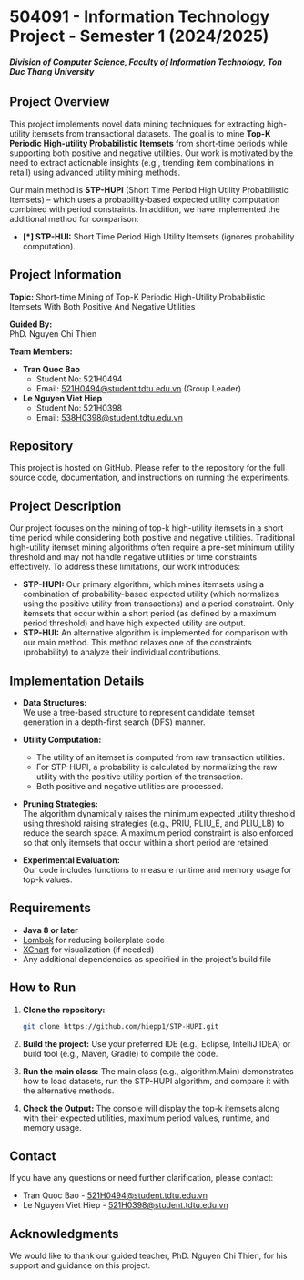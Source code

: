 # 504091 - Information Technology Project - Semester 1 (2024/2025)
###### _**_Division of Computer Science, Faculty of Information Technology, Ton Duc Thang University_**_

## Project Overview

This project implements novel data mining techniques for extracting high-utility itemsets from transactional datasets. The goal is to mine **Top-K Periodic High-utility Probabilistic Itemsets** from short-time periods while supporting both positive and negative utilities. Our work is motivated by the need to extract actionable insights (e.g., trending item combinations in retail) using advanced utility mining methods.

Our main method is **STP-HUPI** (Short Time Period High Utility Probabilistic Itemsets) – which uses a probability-based expected utility computation combined with period constraints. In addition, we have implemented the additional method for comparison:
- **[*] STP-HUI:** Short Time Period High Utility Itemsets (ignores probability computation).


## Project Information

**Topic:** Short-time Mining of Top-K Periodic High-Utility Probabilistic Itemsets With Both Positive And Negative Utilities

**Guided By:**  
PhD. Nguyen Chi Thien

**Team Members:**
- **Tran Quoc Bao**
    - Student No: 521H0494
    - Email: [521H0494@student.tdtu.edu.vn](mailto:521H0494@student.tdtu.edu.vn) (Group Leader)
- **Le Nguyen Viet Hiep**
    - Student No: 521H0398
    - Email: [538H0398@student.tdtu.edu.vn](mailto:538H0398@student.tdtu.edu.vn)


## Repository

This project is hosted on GitHub. Please refer to the repository for the full source code, documentation, and instructions on running the experiments.

## Project Description

Our project focuses on the mining of top-k high-utility itemsets in a short time period while considering both positive and negative utilities. Traditional high-utility itemset mining algorithms often require a pre-set minimum utility threshold and may not handle negative utilities or time constraints effectively. To address these limitations, our work introduces:

- **STP-HUPI:** Our primary algorithm, which mines itemsets using a combination of probability-based expected utility (which normalizes using the positive utility from transactions) and a period constraint. Only itemsets that occur within a short period (as defined by a maximum period threshold) and have high expected utility are output.
- **STP-HUI:** An alternative algorithm is implemented for comparison with our main method. This method relaxes one of the constraints (probability) to analyze their individual contributions.

## Implementation Details

- **Data Structures:**  
  We use a tree-based structure to represent candidate itemset generation in a depth-first search (DFS) manner.

- **Utility Computation:**
    - The utility of an itemset is computed from raw transaction utilities.
    - For STP-HUPI, a probability is calculated by normalizing the raw utility with the positive utility portion of the transaction.
    - Both positive and negative utilities are processed.

- **Pruning Strategies:**  
  The algorithm dynamically raises the minimum expected utility threshold using threshold raising strategies (e.g., PRIU, PLIU_E, and PLIU_LB) to reduce the search space. A maximum period constraint is also enforced so that only itemsets that occur within a short period are retained.

- **Experimental Evaluation:**  
  Our code includes functions to measure runtime and memory usage for top-k values.

## Requirements

- **Java 8 or later**
- [Lombok](https://projectlombok.org/) for reducing boilerplate code
- [XChart](https://knowm.org/open-source/xchart/) for visualization (if needed)
- Any additional dependencies as specified in the project’s build file

## How to Run

1. **Clone the repository:**

   ```bash
   git clone https://github.com/hiepp1/STP-HUPI.git
   
2. **Build the project:**
  Use your preferred IDE (e.g., Eclipse, IntelliJ IDEA) or build tool (e.g., Maven, Gradle) to compile the code.

3. **Run the main class:**
  The main class (e.g., algorithm.Main) demonstrates how to load datasets, run the STP-HUPI algorithm, and compare it with the alternative methods.

4. **Check the Output:**
  The console will display the top-k itemsets along with their expected utilities, maximum period values, runtime, and memory usage.

## Contact
  If you have any questions or need further clarification, please contact:

- Tran Quoc Bao - [521H0494@student.tdtu.edu.vn](mailto:521H0494@student.tdtu.edu.vn)
- Le Nguyen Viet Hiep - [521H0398@student.tdtu.edu.vn](mailto:521H0398@student.tdtu.edu.vn)

## Acknowledgments
  We would like to thank our guided teacher, PhD. Nguyen Chi Thien, for his support and guidance on this project.